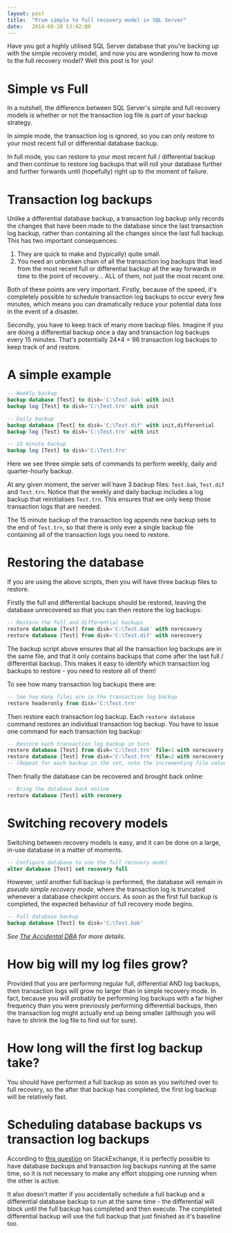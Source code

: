 ```yaml
---
layout: post
title:  "From simple to full recovery model in SQL Server"
date:   2014-08-20 13:42:00
---
```


Have you got a highly utilised SQL Server database that you're backing up with
the simple recovery model, and now you are wondering how to move to the full
recovery model? Well this post is for you!

# Simple vs Full
In a nutshell, the difference between SQL Server's simple and full recovery
models is whether or not the transaction log file is part of your backup
strategy.

In simple mode, the transaction log is ignored, so you can only restore to your
most recent full or differential database backup.

In full mode, you can restore to your most recent full / differential backup and
then continue to restore log backups that will roll your database further and
further forwards until (hopefully) right up to the moment of failure.

# Transaction log backups
Unlike a differential database backup, a transaction log backup only records the
changes that have been made to the database since the last transaction log
backup, rather than containing all the changes since the last full backup. This
has two important consequences:

1. They are quick to make and (typically) quite small.
2. You need an unbroken chain of all the transaction log backups that lead from
the most recent full or differential backup all the way forwards in time to the
point of recovery... ALL of them, not just the most recent one.

Both of these points are very important. Firstly, because of the speed, it's
completely possible to schedule transaction log backups to occur every few
minutes, which means you can dramatically reduce your potential data loss in the
event of a disaster.

Secondly, you have to keep track of many more backup files. Imagine if you are
doing a differential backup once a day and transaction log backups every 15
minutes. That's potentially 24*4 = 96 transaction log backups to keep track of
and restore.

# A simple example

```sql
-- Weekly backup
backup database [Test] to disk='C:\Test.bak' with init
backup log [Test] to disk='C:\Test.trn' with init

-- Daily backup
backup database [Test] to disk='C:\Test.dif' with init,differential
backup log [Test] to disk='C:\Test.trn' with init

-- 15 minute backup
backup log [Test] to disk='C:\Test.trn'
```

Here we see three simple sets of commands to perform weekly, daily and
quarter-hourly backup.

At any given moment, the server will have 3 backup files: `Test.bak`, `Test.dif`
and `Test.trn`. Notice that the weekly and daily backup includes a log backup
that reinitialises `Test.trn`. This ensures that we only keep those transaction
logs that are needed.

The 15 minute backup of the transaction log appends new backup sets to the end
of `Test.trn`, so that there is only ever a single backup file containing all
of the transaction logs you need to restore.

# Restoring the database

If you are using the above scripts, then you will have three backup files to
restore.

Firstly the full and differential backups should be restored, leaving the
database unrecovered so that you can then restore the log backups:

```sql
-- Restore the full and differential backups
restore database [Test] from disk='C:\Test.bak' with norecovery
restore database [Test] from disk='C:\Test.dif' with norecovery
```

The backup script above ensures that all the transaction log backups are in
the same file, and that it only contains backups that come after the last
full / differential backup. This makes it easy to identify which transaction
log backups to restore - you need to restore all of them!

To see how many transaction log backups there are:

```sql
-- See how many files are in the transaction log backup
restore headeronly from disk='C:\Test.trn'
```

Then restore each transaction log backup. Each `restore database` command
restores an individual transaction log backup. You have to issue one command
for each transaction log backup:

```sql
-- Restore each transaction log backup in turn
restore database [Test] from disk='C:\Test.trn' file=1 with norecovery
restore database [Test] from disk='C:\Test.trn' file=2 with norecovery
-- (Repeat for each backup in the set, note the incrementing file value)
```

Then finally the database can be recovered and brought back online:

```sql
-- Bring the database back online
restore database [Test] with recovery
```

# Switching recovery models

Switching between recovery models is easy, and it can be done on a large, in-use
database in a matter of moments.

```sql
-- Configure database to use the full recovery model
alter database [Test] set recovery full
```

However, until another full backup is performed, the database will remain in _pseudo
simple recovery mode_, where the transaction log is truncated whenever a
database checkpint occurs. As soon as the first full backup is completed, the
expected behaviour of full recovery mode begins.

```sql
-- Full database backup
backup database [Test] to disk='C:\Test.bak'
```

_See [The Accidental DBA](http://www.sqlskills.com/blogs/paul/the-accidental-dba-day-30-of-30-troubleshooting-transaction-log-growth)
for more details._

# How big will my log files grow?
Provided that you are performing regular full, differential AND log backups,
then transaction logs will grow no larger than in simple recovery mode. In fact,
because you will probably be performing log backups with a far higher frequency
than you were previously performing differential backups, then the transaction
log might actually end up being smaller (although you will have to shrink the
log file to find out for sure).

# How long will the first log backup take?

You should have performed a full backup as soon as you switched over to
full recovery, so the after that backup has completed, the first log backup
will be relatively fast.

# Scheduling database backups vs transaction log backups

According to [this question](https://dba.stackexchange.com/questions/4347/should-i-stop-transaction-log-backups-during-a-full-backup?newreg=e43f8aa2e1814058bde408db1eda3a1d) on StackExchange, it is perfectly possible to have
database backups and transaction log backups running at the same time, so it is
not necessary to make any effort stopping one running when the other is active.

It also doesn't matter if you accidentally schedule a full backup and a
differential database backup to run at the same time - the differential will
block until the full backup has completed and then execute. The completed
differential backup will use the full backup that just finished as it's
baseline too.

